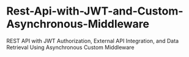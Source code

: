 # Rest-Api-with-JWT-and-Custom-Asynchronous-Middleware
REST API with JWT Authorization, External API Integration, and Data Retrieval Using Asynchronous Custom Middleware
